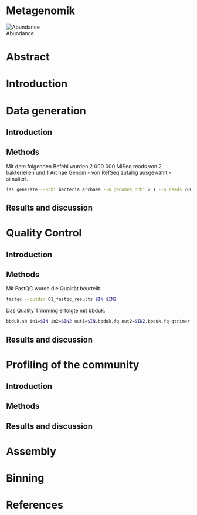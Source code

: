# Metagenomik

<img src="https://github.com/fhwnmatt/Metagenomics/blob/master/figures/Abundance.png" title="Abundance">
<figcaption> Abundance </figcaption>

# Abstract

# Introduction

# Data generation

## Introduction

## Methods

Mit dem folgenden Befehl wurden 2 000 000 MiSeq reads von 2 bakteriellen und 1 Archae Genom - von RefSeq zufällig ausgewählt - simuliert.

```sh
iss generate --ncbi bacteria archaea --n_genomes_ncbi 2 1 --n_reads 2000000 --model MiSeq --output ncbi_lc --cpus 8
```

## Results and discussion

# Quality Control

## Introduction

## Methods

Mit FastQC wurde die Qualität beurteilt.

```sh
fastqc --outdir 01_fastqc_results $IN $IN2
```

Das Quality Trimming erfolgte mit bbduk.

```sh
bbduk.sh in1=$IN in2=$IN2 out1=$IN.bbduk.fq out2=$IN2.bbduk.fq qtrim=r trimq=10 maq=10 minlen=100
```

## Results and discussion

# Profiling of the community

## Introduction

## Methods

## Results and discussion

# Assembly

# Binning

# References


